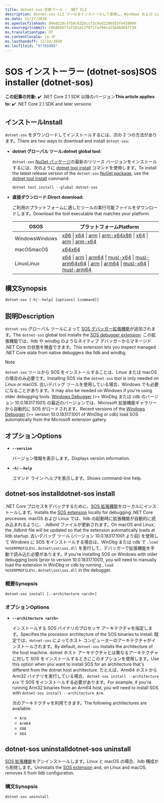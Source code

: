```yaml
---
title: dotnet-sos 診断ツール - .NET CLI
description: dotnet-sos CLI ツールをインストールして使用し、Windows および Linux のネイティブ デバッガーで使われる SOS デバッガー拡張機能を管理する方法について学習します。
ms.date: 11/17/2020
ms.openlocfilehash: 09e8228c47bdc632bccf3c9ad2296d55fe420060
ms.sourcegitcommit: c0b803bffaf101e12f071faf94ca21b46d04ff30
ms.translationtype: HT
ms.contentlocale: ja-JP
ms.lasthandoff: 12/24/2020
ms.locfileid: "97765008"
---
```

# <a name="sos-installer-dotnet-sos"></a><span data-ttu-id="0a974-103">SOS インストーラー (dotnet-sos)</span><span class="sxs-lookup"><span data-stu-id="0a974-103">SOS installer (dotnet-sos)</span></span>

<span data-ttu-id="0a974-104">**この記事の対象:** ✔️ .NET Core 2.1 SDK 以降のバージョン</span><span class="sxs-lookup"><span data-stu-id="0a974-104">**This article applies to:** ✔️ .NET Core 2.1 SDK and later versions</span></span>

## <a name="install"></a><span data-ttu-id="0a974-105">インストール</span><span class="sxs-lookup"><span data-stu-id="0a974-105">Install</span></span>

<span data-ttu-id="0a974-106">`dotnet-sos` をダウンロードしてインストールするには、次の 2 つの方法があります。</span><span class="sxs-lookup"><span data-stu-id="0a974-106">There are two ways to download and install `dotnet-sos`:</span></span>

- <span data-ttu-id="0a974-107">**dotnet グローバル ツール:**</span><span class="sxs-lookup"><span data-stu-id="0a974-107">**dotnet global tool:**</span></span>

  <span data-ttu-id="0a974-108">`dotnet-sos` [NuGet パッケージ](https://www.nuget.org/packages/dotnet-sos)の最新のリリース バージョンをインストールするには、次のように [dotnet tool install](../tools/dotnet-tool-install.md) コマンドを使用します。</span><span class="sxs-lookup"><span data-stu-id="0a974-108">To install the latest release version of the `dotnet-sos` [NuGet package](https://www.nuget.org/packages/dotnet-sos), use the [dotnet tool install](../tools/dotnet-tool-install.md) command:</span></span>

  ```dotnetcli
  dotnet tool install --global dotnet-sos
  ```

- <span data-ttu-id="0a974-109">**直接ダウンロード:**</span><span class="sxs-lookup"><span data-stu-id="0a974-109">**Direct download:**</span></span>

  <span data-ttu-id="0a974-110">ご利用のプラットフォームに適したツールの実行可能ファイルをダウンロードします。</span><span class="sxs-lookup"><span data-stu-id="0a974-110">Download the tool executable that matches your platform:</span></span>

  | <span data-ttu-id="0a974-111">OS</span><span class="sxs-lookup"><span data-stu-id="0a974-111">OS</span></span>  | <span data-ttu-id="0a974-112">プラットフォーム</span><span class="sxs-lookup"><span data-stu-id="0a974-112">Platform</span></span> |
  | --- | -------- |
  | <span data-ttu-id="0a974-113">Windows</span><span class="sxs-lookup"><span data-stu-id="0a974-113">Windows</span></span> | <span data-ttu-id="0a974-114">[x86](https://aka.ms/dotnet-sos/win-x86) \| [x64](https://aka.ms/dotnet-sos/win-x64) \| [arm](https://aka.ms/dotnet-sos/win-arm) \| [arm-x64](https://aka.ms/dotnet-sos/win-arm64)</span><span class="sxs-lookup"><span data-stu-id="0a974-114">[x86](https://aka.ms/dotnet-sos/win-x86) \| [x64](https://aka.ms/dotnet-sos/win-x64) \| [arm](https://aka.ms/dotnet-sos/win-arm) \| [arm-x64](https://aka.ms/dotnet-sos/win-arm64)</span></span> |
  | <span data-ttu-id="0a974-115">macOS</span><span class="sxs-lookup"><span data-stu-id="0a974-115">macOS</span></span>   | [<span data-ttu-id="0a974-116">x64</span><span class="sxs-lookup"><span data-stu-id="0a974-116">x64</span></span>](https://aka.ms/dotnet-sos/osx-x64) |
  | <span data-ttu-id="0a974-117">Linux</span><span class="sxs-lookup"><span data-stu-id="0a974-117">Linux</span></span>   | <span data-ttu-id="0a974-118">[x64](https://aka.ms/dotnet-sos/linux-x64) \| [arm](https://aka.ms/dotnet-sos/linux-arm) \| [arm64](https://aka.ms/dotnet-sos/linux-arm64) \| [musl-x64](https://aka.ms/dotnet-sos/linux-musl-x64) \| [musl-arm64](https://aka.ms/dotnet-sos/linux-musl-arm64)</span><span class="sxs-lookup"><span data-stu-id="0a974-118">[x64](https://aka.ms/dotnet-sos/linux-x64) \| [arm](https://aka.ms/dotnet-sos/linux-arm) \| [arm64](https://aka.ms/dotnet-sos/linux-arm64) \| [musl-x64](https://aka.ms/dotnet-sos/linux-musl-x64) \| [musl-arm64](https://aka.ms/dotnet-sos/linux-musl-arm64)</span></span> |

## <a name="synopsis"></a><span data-ttu-id="0a974-119">構文</span><span class="sxs-lookup"><span data-stu-id="0a974-119">Synopsis</span></span>

```console
dotnet-sos [-h|--help] [options] [command]]
```

## <a name="description"></a><span data-ttu-id="0a974-120">説明</span><span class="sxs-lookup"><span data-stu-id="0a974-120">Description</span></span>

<span data-ttu-id="0a974-121">`dotnet-sos` グローバル ツールによって [SOS デバッガー拡張機能](sos-debugging-extension.md)が追加されます。</span><span class="sxs-lookup"><span data-stu-id="0a974-121">The `dotnet-sos` global tool installs the [SOS debugger extension](sos-debugging-extension.md).</span></span> <span data-ttu-id="0a974-122">この拡張機能では、lldb や windbg のようなネイティブ デバッガーからマネージド .NET Core の状態を検査できます。</span><span class="sxs-lookup"><span data-stu-id="0a974-122">This extension lets you inspect managed .NET Core state from native debuggers like lldb and windbg.</span></span>

> [!NOTE]
> <span data-ttu-id="0a974-123">`dotnet-sos` ツールから SOS をインストールすることは、Linux または macOS の場合のみ必要です。</span><span class="sxs-lookup"><span data-stu-id="0a974-123">Installing SOS via the `dotnet-sos` tool is only needed on Linux or macOS.</span></span>  <span data-ttu-id="0a974-124">古いデバッグ ツールを使用している場合、Windows でも必要になることがあります。</span><span class="sxs-lookup"><span data-stu-id="0a974-124">It may also be needed on Windows if you're using older debugging tools.</span></span> <span data-ttu-id="0a974-125">[Windows Debugger](/windows-hardware/drivers/debugger/debugger-download-tools) (>= WinDbg または cdb のバージョン 10.0.18317.1001) の最近のバージョンでは、Microsoft 拡張機能ギャラリーから自動的に SOS がロードされます。</span><span class="sxs-lookup"><span data-stu-id="0a974-125">Recent versions of the [Windows Debugger](/windows-hardware/drivers/debugger/debugger-download-tools) (>= version 10.0.18317.1001 of WinDbg or cdb) load SOS automatically from the Microsoft extension gallery.</span></span>  

## <a name="options"></a><span data-ttu-id="0a974-126">オプション</span><span class="sxs-lookup"><span data-stu-id="0a974-126">Options</span></span>

- **`--version`**

  <span data-ttu-id="0a974-127">バージョン情報を表示します。</span><span class="sxs-lookup"><span data-stu-id="0a974-127">Displays version information.</span></span>

- **`-h|--help`**

  <span data-ttu-id="0a974-128">コマンド ライン ヘルプを表示します。</span><span class="sxs-lookup"><span data-stu-id="0a974-128">Shows command-line help.</span></span>

## <a name="dotnet-sos-install"></a><span data-ttu-id="0a974-129">dotnet-sos install</span><span class="sxs-lookup"><span data-stu-id="0a974-129">dotnet-sos install</span></span>

<span data-ttu-id="0a974-130">.NET Core プロセスをデバッグするために、[SOS 拡張機能](sos-debugging-extension.md)をローカルにインストールします。</span><span class="sxs-lookup"><span data-stu-id="0a974-130">Installs the [SOS extension](sos-debugging-extension.md) locally for debugging .NET Core processes.</span></span> <span data-ttu-id="0a974-131">macOS および Linux では、lldb の起動時に拡張機能が自動的に読み込まれるように、 *.lldbinit* ファイルが更新されます。</span><span class="sxs-lookup"><span data-stu-id="0a974-131">On macOS and Linux, the *.lldbinit* file will be updated so that the extension automatically loads at lldb startup.</span></span> <span data-ttu-id="0a974-132">古いデバッグ ツール (バージョン 10.0.18317.1001 より前) を使用して Windows に SOS をインストールする場合は、WinDbg または cdb で `.load %USERPROFILE%\.dotnet\sos\sos.dll` を実行して、デバッガーで拡張機能を手動で読み込む必要があります。</span><span class="sxs-lookup"><span data-stu-id="0a974-132">If you're installing SOS on Windows with older debugging tools (prior to version 10.0.18317.1001), you will need to manually load the extension in WinDbg or cdb by running `.load %USERPROFILE%\.dotnet\sos\sos.dll` in the debugger.</span></span>

### <a name="synopsis"></a><span data-ttu-id="0a974-133">概要</span><span class="sxs-lookup"><span data-stu-id="0a974-133">Synopsis</span></span>

```console
dotnet-sos install [--architecture <arch>]
```

### <a name="options"></a><span data-ttu-id="0a974-134">オプション</span><span class="sxs-lookup"><span data-stu-id="0a974-134">Options</span></span>

- **`--architecture <arch>`**

  <span data-ttu-id="0a974-135">インストールする SOS バイナリのプロセッサ アーキテクチャを指定します。</span><span class="sxs-lookup"><span data-stu-id="0a974-135">Specifies the processor architecture of the SOS binaries to install.</span></span> <span data-ttu-id="0a974-136">既定では、`dotnet-sos` によってホスト コンピューターのアーキテクチャがインストールされます。</span><span class="sxs-lookup"><span data-stu-id="0a974-136">By default, `dotnet-sos` installs the architecture of the host machine.</span></span> <span data-ttu-id="0a974-137">dotnet ホスト アーキテクチャとは異なるアーキテクチャに対して SOS をインストールするときにこのオプションを使用します。</span><span class="sxs-lookup"><span data-stu-id="0a974-137">Use this option when you want to install SOS for an architecture that's different from the dotnet host architecture.</span></span> <span data-ttu-id="0a974-138">たとえば、Arm64 ホストから Arm32 バイナリを実行している場合、`dotnet-sos install --architecture Arm` で SOS をインストールする必要があります。</span><span class="sxs-lookup"><span data-stu-id="0a974-138">For example, if you're running Arm32 binaries from an Arm64 host, you will need to install SOS with `dotnet-sos install --architecture Arm`.</span></span>

  <span data-ttu-id="0a974-139">次のアーキテクチャを利用できます。</span><span class="sxs-lookup"><span data-stu-id="0a974-139">The following architectures are available:</span></span>

  - `Arm`
  - `Arm64`
  - `X86`
  - `X64`

## <a name="dotnet-sos-uninstall"></a><span data-ttu-id="0a974-140">dotnet-sos uninstall</span><span class="sxs-lookup"><span data-stu-id="0a974-140">dotnet-sos uninstall</span></span>

<span data-ttu-id="0a974-141">[SOS 拡張機能](sos-debugging-extension.md)をアンインストールします。Linux と macOS の場合、lldb 構成から削除します。</span><span class="sxs-lookup"><span data-stu-id="0a974-141">Uninstalls the [SOS extension](sos-debugging-extension.md) and, on Linux and macOS, removes it from lldb configuration.</span></span>

### <a name="synopsis"></a><span data-ttu-id="0a974-142">構文</span><span class="sxs-lookup"><span data-stu-id="0a974-142">Synopsis</span></span>

```console
dotnet-sos uninstall
```
